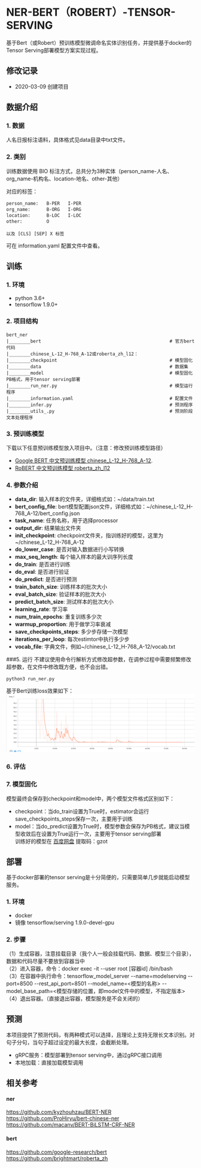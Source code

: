 # NER-BERT（ROBERT）-TENSOR-SERVING
基于Bert（或Robert）预训练模型微调命名实体识别任务，并提供基于docker的Tensor Serving部署模型方案实现过程。  
## 修改记录
* 2020-03-09 创建项目

## 数据介绍
### 1. 数据
人名日报标注语料，具体格式见data目录中txt文件。
### 2. 类别
训练数据使用 BIO 标注方式，总共分为3种实体（person_name-人名、org_name-机构名、location-地名、other-其他）
  
对应的标签：  

    person_name:   B-PER   I-PER  
    org_name:      B-ORG   I-ORG  
    location:      B-LOC   I-LOC    
    other:         O
    
    以及 [CLS] [SEP] X 标签
可在 information.yaml 配置文件中查看。
## 训练
### 1. 环境
* python 3.6+
* tensorflow 1.9.0+
### 2. 项目结构
```
bert_ner
|________bert                                                # 官方bert代码
|________chinese_L-12_H-768_A-12或roberta_zh_l12：
|________checkpoint                                          # 模型固化
|________data                                                # 数据集
|________model                                               # 模型固化PB格式，用于tensor serving部署
|________run_ner.py                                          # 模型运行程序
|________information.yaml                                    # 配置文件
|________infer.py                                            # 预测程序
|________utils_.py                                           # 预测阶段文本处理程序
```
### 3. 预训练模型
下载以下任意预训练模型放入项目中。（注意：修改预训练模型路径）
* [Google BERT 中文预训练模型 chinese_L-12_H-768_A-12](https://storage.googleapis.com/bert_models/2018_11_03/chinese_L-12_H-768_A-12.zip). 
* [RoBERT 中文预训练模型 roberta_zh_l12](https://pan.baidu.com/s/1hAs7-VSn5HZWxBHQMHKkrg)
### 4. 参数介绍
* **data_dir**: 输入样本的文件夹，详细格式如：~/data/train.txt
* **bert_config_file**: bert模型配置json文件，详细格式如：~/chinese_L-12_H-768_A-12/bert_config.json
* **task_name**: 任务名称，用于选择processor
* **output_dir**: 结果输出文件夹
* **init_checkpoint**: checkpoint文件夹，指训练好的模型，这里为~/chinese_L-12_H-768_A-12
* **do_lower_case**: 是否对输入数据进行小写转换
* **max_seq_length**: 每个输入样本的最大训序列长度
* **do_train**: 是否进行训练
* **do_eval**: 是否进行验证
* **do_predict**: 是否进行预测
* **train_batch_size**: 训练样本的批次大小
* **eval_batch_size**: 验证样本的批次大小
* **predict_batch_size**: 测试样本的批次大小
* **learning_rate**: 学习率
* **num_train_epochs**: 重复训练多少次
* **warmup_proportion**: 用于做学习率衰减
* **save_checkpoints_steps**: 多少步存储一次模型
* **iterations_per_loop**: 每次estimtor中执行多少步
* **vocab_file**: 字典文件，例如~/chinese_L-12_H-768_A-12/vocab.txt

###5. 运行
不建议使用命令行解析方式修改超参数，在调参过程中需要频繁修改超参数，在文件中修改既方便，也不会出错。
```
python3 run_ner.py
```
基于Bert训练loss效果如下：
![avatar](loss.png)
### 6. 评估
### 7. 模型固化
模型最终会保存到checkpoint和model中，两个模型文件格式区别如下：  
* checkpoint：当do_train设置为True时，estimator会运行save_checkpoints_steps保存一次，主要用于训练  
* model：当do_predict设置为True时，模型参数会保存为PB格式，建议当模型收敛后在设置为True运行一次，主要用于tensor serving部署  
训练好的模型在 [百度网盘](https://pan.baidu.com/s/1HUWJ4EdSrp00sq4jPhp-2g) 提取码：gzot 
## 部署
基于docker部署的tensor serving是十分简便的，只需要简单几步就能启动模型服务。
### 1. 环境
* docker
* 镜像 tensorflow/serving 1.9.0-devel-gpu
### 2. 步骤
（1）生成容器，注意挂载目录（我个人一般会挂载代码、数据、模型三个目录），数据和代码尽量不要放到容器当中  
（2）进入容器，命令：docker exec -it --user root [容器id] /bin/bash  
（3）在容器中执行命令：tensorflow_model_server --name=modelserving --port=8500 --rest_api_port=8501 --model_name=<模型的名称> --model_base_path=<模型存储的位置，即model文件中的模型，不指定版本>  
（4）退出容器。（直接退出容器，模型服务是不会关闭的）
## 预测
本项目提供了预测代码，有两种模式可以选择，且理论上支持无限长文本识别。对句子分句，当句子超过设定的最大长度，会截断处理。
* gRPC服务：模型部署到tensor serving中，通过gRPC接口调用
* 本地加载：直接加载模型调用
## 相关参考
#### ner
https://github.com/kyzhouhzau/BERT-NER  
https://github.com/ProHiryu/bert-chinese-ner  
https://github.com/macanv/BERT-BiLSTM-CRF-NER  
#### bert
https://github.com/google-research/bert  
https://github.com/brightmart/roberta_zh  
